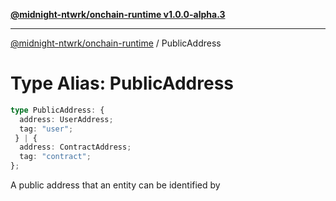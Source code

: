 [**@midnight-ntwrk/onchain-runtime v1.0.0-alpha.3**](../README.md)

***

[@midnight-ntwrk/onchain-runtime](../globals.md) / PublicAddress

# Type Alias: PublicAddress

```ts
type PublicAddress: {
  address: UserAddress;
  tag: "user";
 } | {
  address: ContractAddress;
  tag: "contract";
};
```

A public address that an entity can be identified by
